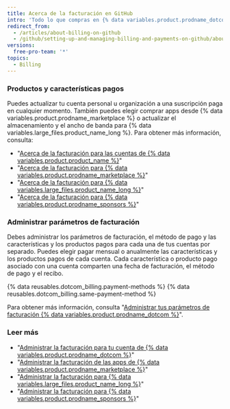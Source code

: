 ```yaml
---
title: Acerca de la facturación en GitHub
intro: 'Todo lo que compras en {% data variables.product.prodname_dotcom %} comparte la fecha de facturación, el método de pago y el recibo de tu cuenta.'
redirect_from:
  - /articles/about-billing-on-github
  - /github/setting-up-and-managing-billing-and-payments-on-github/about-billing-on-github
versions:
  free-pro-team: '*'
topics:
  - Billing
---
```

### Productos y características pagos

Puedes actualizar tu cuenta personal u organización a una suscripción paga en cualquier momento. También puedes elegir comprar apps desde {% data variables.product.prodname_marketplace %} o actualizar el almacenamiento y el ancho de banda para {% data variables.large_files.product_name_long %}. Para obtener más información, consulta:
- "[Acerca de la facturación para las cuentas de {% data variables.product.product_name %}](/articles/about-billing-for-github-accounts)"
- "[Acerca de la facturación para {% data variables.product.prodname_marketplace %}](/articles/about-billing-for-github-marketplace)"
- "[Acerca de la facturación para {% data variables.large_files.product_name_long %}](/articles/about-billing-for-git-large-file-storage)"
- "[Acerca de la facturación para {% data variables.product.prodname_sponsors %}](/articles/about-billing-for-github-sponsors)"

### Administrar parámetros de facturación

Debes administrar los parámetros de facturación, el método de pago y las características y los productos pagos para cada una de tus cuentas por separado. Puedes elegir pagar mensual o anualmente las características y los productos pagos de cada cuenta. Cada característica o producto pago asociado con una cuenta comparten una fecha de facturación, el método de pago y el recibo.

{% data reusables.dotcom_billing.payment-methods %} {% data reusables.dotcom_billing.same-payment-method %}

Para obtener más información, consulta "[Administrar tus parámetros de facturación {% data variables.product.prodname_dotcom %}](/articles/managing-your-github-billing-settings)".

### Leer más

- "[Administrar la facturación para tu cuenta de {% data variables.product.prodname_dotcom %}](/articles/managing-billing-for-your-github-account)"
- "[Administrar la facturación de las apps de {% data variables.product.prodname_marketplace %}](/articles/managing-billing-for-github-marketplace-apps)"
- "[Administrar la facturación para {% data variables.large_files.product_name_long %}](/articles/managing-billing-for-git-large-file-storage)"
- "[Administrar la facturación para {% data variables.product.prodname_sponsors %}](/articles/managing-billing-for-github-sponsors)"
